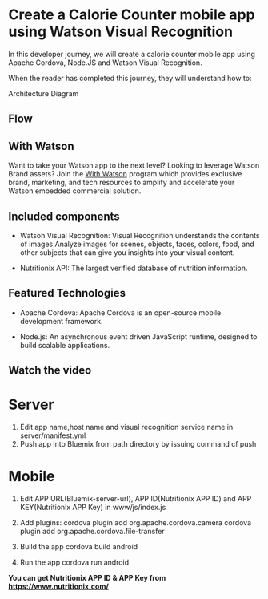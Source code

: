 # Create a Calorie Counter mobile app using Watson Visual Recognition

In this developer journey, we will create a calorie counter mobile app using Apache Cordova, Node.JS and Watson Visual Recognition.


When the reader has completed this journey, they will understand how to:



Architecture Diagram




## Flow




## With Watson

Want to take your Watson app to the next level? Looking to leverage Watson Brand assets? Join the [With Watson](https://www.ibm.com/watson/with-watson/) program which provides exclusive brand, marketing, and tech resources to amplify and accelerate your Watson embedded commercial solution.

## Included components

* Watson Visual Recognition: Visual Recognition understands the contents of images.Analyze images for scenes, objects, faces, colors, food, and other subjects that can give you insights into your visual content.

* Nutritionix API: The largest verified database of nutrition information.

## Featured Technologies

* Apache Cordova: Apache Cordova is an open-source mobile development framework.

* Node.js: An asynchronous event driven JavaScript runtime, designed to build scalable applications.


## Watch the video




# Server

1. Edit app name,host name and visual recognition service name in server/manifest.yml
2. Push app into Bluemix from path directory by issuing command cf push
 
 
 # Mobile
 
1. Edit APP URL(Bluemix-server-url), APP ID(Nutritionix APP ID) and APP KEY(Nutritionix APP Key) in www/js/index.js

2. Add plugins: 
cordova plugin add org.apache.cordova.camera
cordova plugin add org.apache.cordova.file-transfer

3. Build the app
  cordova build android
  
4. Run the app
  cordova run android
  
  **You can get Nutritionix APP ID & APP Key from https://www.nutritionix.com/**
